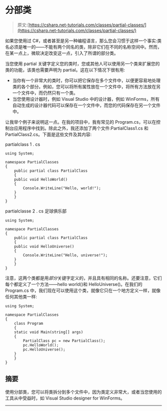 # 分部类

> 原文:[https://csharp.net-tutorials.com/classes/partial-classes/](https://csharp.net-tutorials.com/classes/partial-classes/)

如果您使用过 C#，或者甚至是另一种编程语言，那么您会习惯于这样一个事实:类名必须是唯一的——不能有两个同名的类，除非它们在不同的名称空间中。然而，在某一点上，微软决定改变这一点，引入了所谓的部分类。

当您使用 partial 关键字定义您的类时，您或其他人可以使用另一个类来扩展您的类的功能，该类也需要声明为 partial。这在以下情况下很有用:

*   当你有一个非常大的类时，你可以把它保存在多个文件中，以便更容易地处理类的各个部分。例如，您可以将所有属性放在一个文件中，将所有方法放在另一个文件中，而仍然只有一个类。
*   当您使用设计器时，例如 Visual Studio 中的设计器，例如 WinForms，所有自动生成的设计器代码可以保存在一个文件中，而您的代码保存在另一个文件中。

让我举个例子来说明这一点。在我的项目中，我有常见的 Program.cs，可以在控制台应用程序中找到。除此之外，我还添加了两个文件:PartialClass1.cs 和 PartialClass2.cs。下面是这些文件及其内容:

partialclass 1 . cs

```
using System;

namespace PartialClasses
{
    public partial class PartialClass
    {
    public void HelloWorld()
    {
        Console.WriteLine("Hello, world!");
    }
    }
}
```

<input type="hidden" name="IL_IN_ARTICLE">

partialclasse 2 . cs 足球俱乐部

```
using System;

namespace PartialClasses
{
    public partial class PartialClass
    {
    public void HelloUniverse()
    {
        Console.WriteLine("Hello, universe!");
    }
    }
}
```

注意，这两个类都是用*部分*关键字定义的，并且具有相同的名称。还要注意，它们每个都定义了一个方法——hello world()和 HelloUniverse()。在我们的 Program.cs 中，我们现在可以使用这个类，就像它只在一个地方定义一样，就像任何其他类一样:

```
using System;

namespace PartialClasses
{
    class Program
    {
    static void Main(string[] args)
    {
        PartialClass pc = new PartialClass();
        pc.HelloWorld();
        pc.HelloUniverse();
    }
    }
}
```

## 摘要

使用分部类，您可以将类拆分到多个文件中，因为类定义非常大，或者当您使用的工具从中受益时，如 Visual Studio designer for WinForms。

* * *